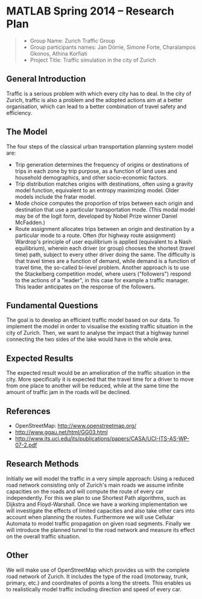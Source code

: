 # MATLAB Spring 2014 – Research Plan

> * Group Name: Zurich Traffic Group
> * Group participants names: Jan Dörrie, Simone Forte, Charalampos Gkonos, Athina Korfiati  
> * Project Title: Traffic simulation in the city of Zurich

## General Introduction

Traffic is a serious problem with which every city has to deal. 
In the city of Zurich, traffic is also a problem and the adopted actions aim at a better organisation, which can lead to a better combination of travel safety and efficiency.

## The Model

The four steps of the classical urban transportation planning system model are:
 - Trip generation determines the frequency of origins or destinations of trips in each zone by trip purpose, as a function of land uses and household demographics, and other socio-economic factors.
 - Trip distribution matches origins with destinations, often using a gravity model function, equivalent to an entropy maximizing model. Older models include the fratar model.
 - Mode choice computes the proportion of trips between each origin and destination that use a particular transportation mode. (This modal model may be of the logit form, developed by Nobel Prize winner Daniel McFadden.)
 - Route assignment allocates trips between an origin and destination by a particular mode to a route. 
Often (for highway route assignment) Wardrop's principle of user equilibrium is applied (equivalent to a Nash equilibrium), 
wherein each driver (or group) chooses the shortest (travel time) path, subject to every other driver doing the same. 
The difficulty is that travel times are a function of demand, while demand is a function of travel time, the so-called bi-level problem. 
Another approach is to use the Stackelberg competition model, where users ("followers") respond to the actions of a "leader", 
in this case for example a traffic manager. This leader anticipates on the response of the followers.

## Fundamental Questions

The goal is to develop an efficient traffic model based on our data. 
To implement the model in order to visualise the existing traffic situation in the city of Zurich. 
Then, we want to analyse the impact that a highway tunnel connecting the two sides of the lake would have in the whole area.

## Expected Results

The expected result would be an amelioration of the traffic situation in the city.
More specifically it is expected that the travel time for a driver to move from one place to another will be reduced, while at the same time the amount of traffic jam in the roads will be declined.

## References 

- OpenStreetMap: http://www.openstreetmap.org/
- http://www.ggau.net/html/GG03.html
- http://www.its.uci.edu/its/publications/papers/CASA/UCI-ITS-AS-WP-07-2.pdf


## Research Methods
Initially we will model the traffic in a very simple approach: 
Using a reduced road network consisting only of Zurich's main roads we assume infinite capacities on the roads 
and will compute the route of every car independently. 
For this we plan to use Shortest Path algorithms, such as Dijkstra and Floyd-Warshall. 
Once we have a working implementation we will investigate the effects of limited capacities 
and also take other cars into account when planning the routes.
Furthermore we will use Cellular Automata to model traffic propagation on given road segments.
Finally we will introduce the planned tunnel to the road network and measure its effect on the overall traffic situation.


## Other

We will make use of OpenStreetMap which provides us with the complete road network of Zurich.
It includes the type of the road (motorway, trunk, primary, etc.) and coordinates of points a long the streets.
This enables us to realistically model traffic including direction and speed of every car.
